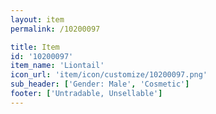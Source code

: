 ```yaml
---
layout: item
permalink: /10200097

title: Item
id: '10200097'
item_name: 'Liontail'
icon_url: 'item/icon/customize/10200097.png'
sub_header: ['Gender: Male', 'Cosmetic']
footer: ['Untradable, Unsellable']
---
```

